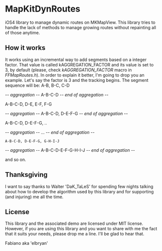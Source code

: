 # MapKitDynRoutes

iOS4 library to manage dynamic routes on MKMapView.
This library tries to handle the lack of methods to manage growing routes without
repainting all of those anytime.

## How it works
It works using an incremental way to add segments based on a integer factor.
That value is called kAGGREGATION_FACTOR and its value is set to 3, by default (please, check _kAGGREGATION_FACTOR_ macro in _FFMapRoutes.h_).
In order to explain it better, I'm going to drop you an example.
Let's say the factor is 3 and the tracking begins.
The segment sequence will be:
A-B, B-C, C-D

-- *aggregation* --
	A-B-C-D
-- *end of aggregation* --

A-B-C-D, D-E, E-F, F-G

-- *aggregation* --
	A-B-C-D, D-E-F-G
-- *end of aggregation* --

A-B-C-D, D-E-F-G, ..

-- *aggregation* --
	...
-- *end of aggregation* --

	A-B-C-D, D-E-F-G, G-H-I-J

-- *aggregation* --
	A-B-C-D-E-F-G-H-I-J
-- *end of aggregation* --

and so on.

## Thanksgiving
I want to say thanks to Walter 'DaK_TaLeS' for spending few nights talking about how to develop the algorithm used by this library and for supporting (and injuring) me all the time.

## License

This library and the associated demo are licensed under MIT license.
However, if you are using this library and you want to share with me the fact that it suits your needs, please drop me a line. I'll be glad to hear that.

Fabiano aka 'elbryan'
